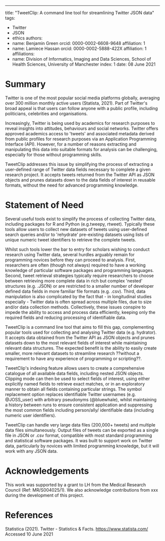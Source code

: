 ---
title: "TweetClip: A command line tool for streamlining Twitter JSON data"
tags:
  - Twitter
  - JSON
  - ethics
authors:
  - name: Benjamin Green
    orcid: 0000-0002-6608-9648
    affiliation: 1
  - name: Lamiece Hassan
    orcid: 0000-0002-5888-422X
    affiliation: 1
affiliations:
 - name: Division of Informatics, Imaging and Data Sciences, School of Health Sciences, University of Manchester
   index: 1
date: 08 June 2021

# Summary
Twitter is one of the most popular social media platforms globally, averaging over 300 million monthly active users (Statista, 2021). Part of Twitter's broad appeal is that users can follow anyone with a public profile, including politicians, celebrities and organisations. 

Increasingly, Twitter is being used by academics for research purposes to reveal insights into attitudes, behaviours and social networks. Twitter offers approved academics access to 'tweets' and associated metadata derived from public profiles for research purposes via an Application Programming Interface (API). However, for a number of reasons extracting and manipulating this data into suitable formats for analysis can be challenging, especially for those without programming skills. 

TweetClip addresses this issue by simplifying the process of extracting a user-defined range of Twitter data fields necessary to complete a given research project. It accepts tweets returned from the Twitter API as JSON objects and prunes datasets down to the data fields of interest in reusable formats, without the need for advanced programming knowledge. 


# Statement of Need
Several useful tools exist to simplify the process of collecting Twitter data, including packages for R and Python (e.g.tweepy, rtweet). Typically these tools allow users to collect new datasets of tweets using user-defined search queries and/or to 'rehydrate' pre-existing datasets using lists of unique numeric tweet identifiers to retrieve the complete tweets. 

Whilst such tools lower the bar to entry for scholars wishing to conduct research using Twitter data, several hurdles arguably remain for programming novices before they can proceed to analysis. First, researchers are often (though not always) required to have a working knowledge of particular software packages and programming languages. Second, tweet retrieval strategies typically require researchers to choose between retrieving more complete data in rich but complex 'nested' structures (e.g. .JSON) or are restricted to a smaller number of developer defined data fields in more familiar file formats (e.g. .csv). Third, data manipulation is also complicated by the fact that - in longitudinal studies especially - Twitter data is often spread across multiple files, due to size and/or data collection methods. Collectively, these issues conspire to impede the ability to access and process data efficiently, keeping only the required fields and reducing processing of identifiable data.

TweetClip is a command line tool that aims to fill this gap, complementing popular tools used for collecting and analysing Twitter data (e.g. hydrator). It accepts data obtained from the Twitter API as JSON objects and prunes datasets down to the most relevant fields of interest while maintaining relevant data structures. The expected benefit is the ability to easily create smaller, more relevant datasets to streamline research ??without a requirement to have any experience of programming or scripting??.

TweetClip's indexing feature allows users to create a comprehensive catalogue of all available data fields, including nested JSON objects. Clipping mode can then be used to select fields of interest, using either explicitly named fields to retrieve exact matches, or in an exploratory manner to obtain all fields containing particular strings. The symbol replacement option replaces identifiable Twitter usernames (e.g. @JOSS_user) with arbitrary pseudonyms (@bluewhale), whilst maintaining a history between runs to ensure consistent application and suppressing the most common fields including person/ally/ identifiable data (including numeric user identifiers).

TweetClip can handle very large data files (200,000+ tweets) and multiple data files simultaneously. Output files of tweets can be exported as a single file in JSON or .csv format, compatible with most standard programming and statistical software packages. It was built to support work on Twitter data, particularly by novices with limited programming knowledge, but it will work with any JSON data.


# Acknowledgements

This work was supported by a grant to LH from the Medical Research Council (Ref: MR/S004025/1). We also acknowledge contributions from xxx during the development of this project.


# References 
Statistica (2021). Twitter - Statistics & Facts. https://www.statista.com/  Accessed 10 June 2021